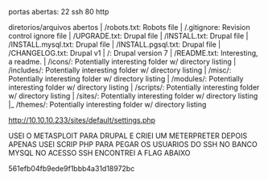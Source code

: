 portas abertas: 
22 ssh
80 http

diretorios/arquivos abertos
|   /robots.txt: Robots file
|   /.gitignore: Revision control ignore file
|   /UPGRADE.txt: Drupal file
|   /INSTALL.txt: Drupal file
|   /INSTALL.mysql.txt: Drupal file
|   /INSTALL.pgsql.txt: Drupal file
|   /CHANGELOG.txt: Drupal v1
|   /: Drupal version 7 
|   /README.txt: Interesting, a readme.
|   /icons/: Potentially interesting folder w/ directory listing
|   /includes/: Potentially interesting folder w/ directory listing
|   /misc/: Potentially interesting folder w/ directory listing
|   /modules/: Potentially interesting folder w/ directory listing
|   /scripts/: Potentially interesting folder w/ directory listing
|   /sites/: Potentially interesting folder w/ directory listing
|_  /themes/: Potentially interesting folder w/ directory listing


http://10.10.10.233/sites/default/settings.php

USEI O METASPLOIT PARA DRUPAL E CRIEI UM METERPRETER
DEPOIS APENAS USEI SCRIP PHP PARA PEGAR OS USUARIOS DO SSH NO BANCO MYSQL
NO ACESSO SSH ENCONTREI A FLAG ABAIXO

561efb04fb9ede9f1bbb4a31d18972bc
